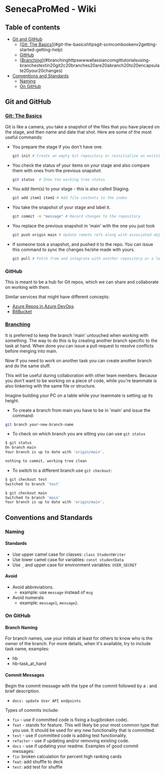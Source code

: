 # SenecaProMed - Wiki

## Table of contents

- [Git and GitHub](#git-and-github)
  - [[Git: The Basics](https://git-scm.com/book/en/v2/Getting-Started-Getting-Help)](#git-the-basicshttpsgit-scmcombookenv2getting-started-getting-help)
  - [GitHub](#github)
  - [[Branching](https://www.atlassian.com/git/tutorials/using-branches#:~:text=In%20Git%2C%20branches%20are%20a,branch%20to%20encapsulate%20your%20changes.)](#branchinghttpswwwatlassiancomgittutorialsusing-branchestextin20git2c20branches20are20abranch20to20encapsulate20your20changes)
- [Conventions and Standards](#conventions-and-standards)
  - [Naming](#naming)
  - [On GitHub](#on-github)

## Git and GitHub

### [Git: The Basics](https://git-scm.com/book/en/v2/Getting-Started-Getting-Help)

Git is like a camera, you take a snapshot of the files that you have placed on the stage, and then name and date that shot. Here are some of the most useful commands:

- You prepare the stage if you don't have one.

    ```sh
    git init # Create an empty Git repository or reinitialize an existing one
    ```

- You check the status of your items on your stage and also compare them with ones from the previous snapshot.

    ```sh
    git status  # Show the working tree status
    ```

- You add item(s) to your stage - this is also called Staging.

    ```sh
    git add item1 item2 # Add file contents to the index
    ```

- You take the snapshot of your stage and label it.

    ```sh
    git commit -m "message" # Record changes to the repository
    ```

- You replace the previous snapshot in 'main' with the one you just took

    ```sh
    git push origin main # Update remote refs along with associated objects
    ```

- If someone took a snapshot, and pushed it to the repo. You can issue this command to sync the changes he/she made with yours.

    ```sh
    git pull # Fetch from and integrate with another repository or a local branch
    ```

### GitHub

This is meant to be a hub for Git repos, which we can share and collaborate on working with them.

Similar services that might have different concepts:

- [Azure Repos in Azure DevOps](https://azure.microsoft.com/en-us/products/devops/repos/)
- [BitBucket](https://bitbucket.org/product/)

### [Branching](https://www.atlassian.com/git/tutorials/using-branches#:~:text=In%20Git%2C%20branches%20are%20a,branch%20to%20encapsulate%20your%20changes.)

It is preferred to keep the branch 'main' untouched when working with something. The way to do this is by creating another branch specific to the task at hand. When done you can issue a pull request to resolve conflicts before merging into main.

Now If you need to work on another task you can create another branch and do the same stuff.

This will be useful during collaboration with other team members. Because you don't want to be working on a piece of code, while you're teammate is also tinkering with the same file or structure.

Imagine building your PC on a table while your teammate is setting up its height.

- To create a branch from main you have to be in 'main' and issue the command:

```sh
git branch your-new-branch-name
```

- To check on which branch you are sitting you can use `git status`

```sh
$ git status
On branch main
Your branch is up to date with 'origin/main'.

nothing to commit, working tree clean
```

- To switch to a different branch use `git checkout`:

```sh
$ git checkout test
Switched to branch 'test'

$ git checkout main
Switched to branch 'main'
Your branch is up to date with 'origin/main'.
```

## Conventions and Standards

### Naming

#### Standards

- Use upper camel case for classes: `class StudentWriter`
- Use lower camel case for variables: `const studentData`
- Use `_` and upper case for environment variables: `USER_SECRET`

#### Avoid

- Avoid abbreviations.
  - example: use `message` instead of `msg`
- Avoid numerals
  - example: `message1`, `message2`.

### On GitHub

#### Branch Naming

For branch names, use your initials at least for others to know who is the owner of the branch. For more details, when it's available, try to include task name, examples:

- hb
- hb-task_at_hand

#### Commit Messages

Begin the commit message with the type of the commit followed by a : and brief description.

- `docs: update User API endpoints`

Types of commits include:

- `fix` - use if committed code is fixing a bug(broken code).
- `feat` - stands for feature. This will likely be your most common type that you use. It should be used for any new functionality that is committed.
- `test` - use if committed code is adding test functionality.
- `refactor` - use if updating and/or removing existing code.
- `docs` - use if updating your readme.
Examples of good commit messages:
- `fix`: broken calculation for percent high ranking cards
- `feat`: add shuffle to deck
- `test`: add test for shuffle
